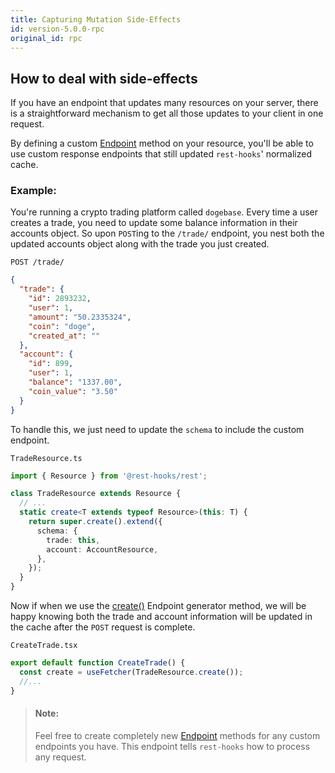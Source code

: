 ```yaml
---
title: Capturing Mutation Side-Effects
id: version-5.0.0-rpc
original_id: rpc
---
```


## How to deal with side-effects

If you have an endpoint that updates many resources on your server,
there is a straightforward mechanism to get all those updates
to your client in one request.

By defining a custom [Endpoint](api/Endpoint.md) method on your resource,
you'll be able to use custom response endpoints that still
updated `rest-hooks`' normalized cache.

### Example:

You're running a crypto trading platform called `dogebase`. Every time
a user creates a trade, you need to update some balance information
in their accounts object. So upon `POST`ing to the `/trade/` endpoint,
you nest both the updated accounts object along with the trade you just
created.

`POST /trade/`

```json
{
  "trade": {
    "id": 2893232,
    "user": 1,
    "amount": "50.2335324",
    "coin": "doge",
    "created_at": ""
  },
  "account": {
    "id": 899,
    "user": 1,
    "balance": "1337.00",
    "coin_value": "3.50"
  }
}
```

To handle this, we just need to update the `schema` to include the custom
endpoint.

`TradeResource.ts`

```typescript
import { Resource } from '@rest-hooks/rest';

class TradeResource extends Resource {
  // ...
  static create<T extends typeof Resource>(this: T) {
    return super.create().extend({
      schema: {
        trade: this,
        account: AccountResource,
      },
    });
  }
}
```

Now if when we use the [create()](../api/Resource.md#create-endpoint) Endpoint generator method,
we will be happy knowing both the trade and account information will
be updated in the cache after the `POST` request is complete.

`CreateTrade.tsx`

```typescript
export default function CreateTrade() {
  const create = useFetcher(TradeResource.create());
  //...
}
```

> #### Note:
>
> Feel free to create completely new [Endpoint](api/Endpoint.md) methods for any custom
> endpoints you have. This endpoint tells `rest-hooks` how to process any
> request.
